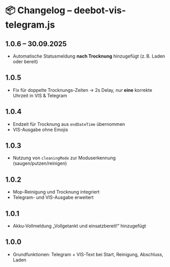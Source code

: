 # 📦 Changelog – deebot-vis-telegram.js

## 1.0.6 – 30.09.2025
- Automatische Statusmeldung **nach Trocknung** hinzugefügt (z. B. Laden oder bereit)

## 1.0.5
- Fix für doppelte Trocknungs-Zeiten → 2s Delay, nur **eine** korrekte Uhrzeit in VIS & Telegram

## 1.0.4
- Endzeit für Trocknung aus `endDateTime` übernommen
- VIS-Ausgabe ohne Emojis

## 1.0.3
- Nutzung von `cleaningMode` zur Moduserkennung (saugen/putzen/reinigen)

## 1.0.2
- Mop-Reinigung und Trocknung integriert
- Telegram- und VIS-Ausgabe erweitert

## 1.0.1
- Akku-Vollmeldung „Vollgetankt und einsatzbereit!“ hinzugefügt

## 1.0.0
- Grundfunktionen: Telegram + VIS-Text bei Start, Reinigung, Abschluss, Laden
